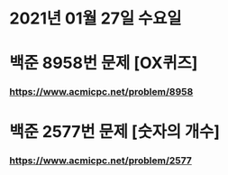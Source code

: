 
# 2021년 01월 27일 수요일
# 백준 8958번 문제 [OX퀴즈]
### https://www.acmicpc.net/problem/8958



# 백준 2577번 문제 [숫자의 개수]
### https://www.acmicpc.net/problem/2577

